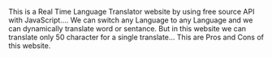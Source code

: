 This is a Real Time Language Translator website by using free source API with JavaScript....
We can switch any Language to any Language and we can dynamically translate word or sentance.
But in this website we can translate only 50 character for a single translate...
This are Pros and Cons of this website.
